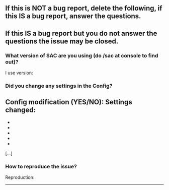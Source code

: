 ## If this is NOT a bug report, delete the following, if this IS a bug report, answer the questions.
## If this IS a bug report but you do not answer the questions the issue may be closed.
### What version of SAC are you using (do /sac at console to find out)?

I use version: 

### Did you change any settings in the Config?

Config modification (YES/NO): 
Settings changed: 
  - 
  - 
  - 
  - 
  - 
  - 
[...]

### How to reproduce the issue?

Reproduction: 

------------------------------------------------------------------------------------------------------
